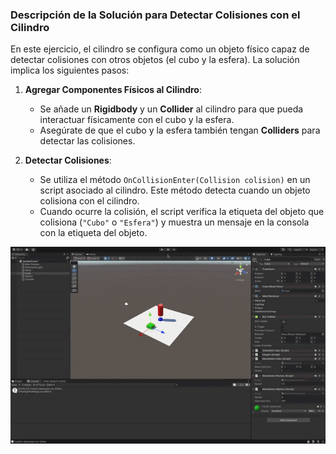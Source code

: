 ### Descripción de la Solución para Detectar Colisiones con el Cilindro

En este ejercicio, el cilindro se configura como un objeto físico capaz de detectar colisiones con otros objetos (el cubo y la esfera). La solución implica los siguientes pasos:

1. **Agregar Componentes Físicos al Cilindro**:
   - Se añade un **Rigidbody** y un **Collider** al cilindro para que pueda interactuar físicamente con el cubo y la esfera.
   - Asegúrate de que el cubo y la esfera también tengan **Colliders** para detectar las colisiones.

2. **Detectar Colisiones**:
   - Se utiliza el método `OnCollisionEnter(Collision colision)` en un script asociado al cilindro. Este método detecta cuando un objeto colisiona con el cilindro.
   - Cuando ocurre la colisión, el script verifica la etiqueta del objeto que colisiona (`"Cubo"` o `"Esfera"`) y muestra un mensaje en la consola con la etiqueta del objeto.

![Ejemplo ejercicio 9](ejercicio9.gif)